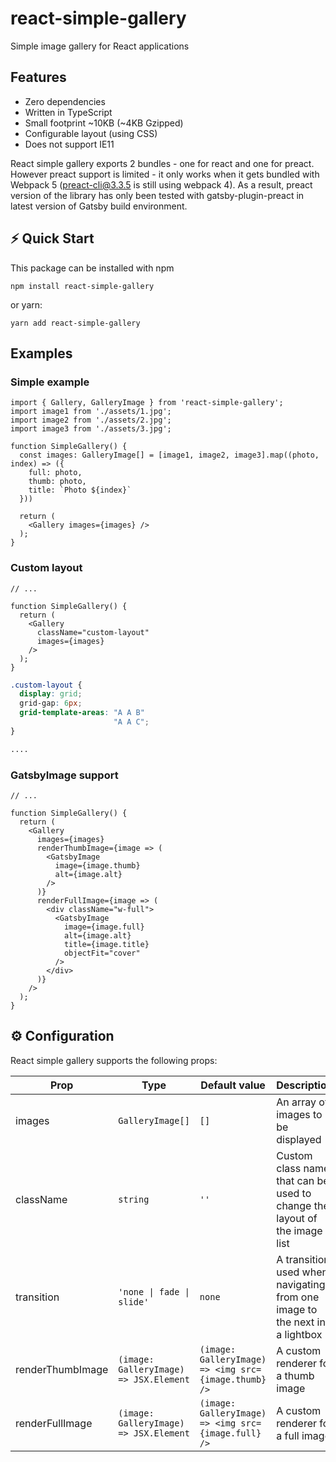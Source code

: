 # react-simple-gallery
Simple image gallery for React applications

## Features

* Zero dependencies
* Written in TypeScript
* Small footprint ~10KB (~4KB Gzipped)
* Configurable layout (using CSS)
* Does not support IE11

React simple gallery exports 2 bundles - one for react and one for preact. However preact support is limited - it only works when it gets bundled with Webpack 5 (preact-cli@3.3.5 is still using webpack 4). As a result, preact version of the library has only been tested with gatsby-plugin-preact in latest version of Gatsby build environment.  

## ⚡️ Quick Start

This package can be installed with npm

```
npm install react-simple-gallery
```
or yarn:
```
yarn add react-simple-gallery
```

## Examples

### Simple example

```tsx
import { Gallery, GalleryImage } from 'react-simple-gallery';
import image1 from './assets/1.jpg';
import image2 from './assets/2.jpg';
import image3 from './assets/3.jpg';

function SimpleGallery() {
  const images: GalleryImage[] = [image1, image2, image3].map((photo, index) => ({
    full: photo,
    thumb: photo,
    title: `Photo ${index}`
  }))

  return (
    <Gallery images={images} />
  );
}
```
### Custom layout

```tsx
// ...

function SimpleGallery() {
  return (
    <Gallery
      className="custom-layout"
      images={images}
    />
  );
}
```

```css
.custom-layout { 
  display: grid;
  grid-gap: 6px;
  grid-template-areas: "A A B"
                       "A A C";
}

....

```

### GatsbyImage support

```tsx
// ...

function SimpleGallery() {
  return (
    <Gallery 
      images={images}
      renderThumbImage={image => (
        <GatsbyImage
          image={image.thumb}
          alt={image.alt}
        />
      )}
      renderFullImage={image => (
        <div className="w-full">
          <GatsbyImage
            image={image.full}
            alt={image.alt}
            title={image.title}
            objectFit="cover"
          />
        </div>
      )}
    />
  );
}
```


## ⚙️ Configuration

React simple gallery supports the following props:

| Prop              | Type                                        | Default value                                            | Description                                                                   |
| ----------------- | ------------------------------------------- | -------------------------------------------------------- | ----------------------------------------------------------------------------- |
| images            | ```GalleryImage[]```                        | ```[]```                                                 | An array of images to be displayed                                            |
| className         | ```string```                                | ```''```                                                 | Custom class name that can be used to change the layout of the image list     |
| transition        | ```'none \| fade \| slide'```                 | ```none```                                               | A transition used when navigating from one image to the next in a lightbox    |
| renderThumbImage  | ```(image: GalleryImage) => JSX.Element```  | ```(image: GalleryImage) => <img src={image.thumb} />``` | A custom renderer for a thumb image                                           | 
| renderFullImage   | ```(image: GalleryImage) => JSX.Element```  | ```(image: GalleryImage) => <img src={image.full} />```  | A custom renderer for a full image                                            | 
 

